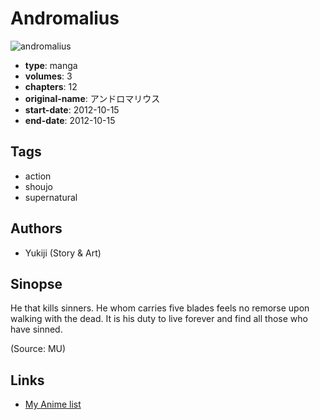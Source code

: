 # Andromalius

![andromalius](https://cdn.myanimelist.net/images/manga/2/130241.jpg)

-   **type**: manga
-   **volumes**: 3
-   **chapters**: 12
-   **original-name**: アンドロマリウス
-   **start-date**: 2012-10-15
-   **end-date**: 2012-10-15

## Tags

-   action
-   shoujo
-   supernatural

## Authors

-   Yukiji (Story & Art)

## Sinopse

He that kills sinners. He whom carries five blades feels no remorse upon walking with the dead. It is his duty to live forever and find all those who have sinned.

(Source: MU)

## Links

-   [My Anime list](https://myanimelist.net/manga/75139/Andromalius)
